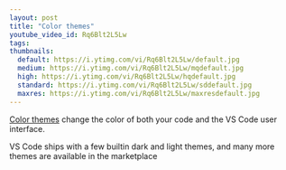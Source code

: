 ```yaml
---
layout: post
title: "Color themes"
youtube_video_id: Rq6Blt2L5Lw
tags:
thumbnails:
  default: https://i.ytimg.com/vi/Rq6Blt2L5Lw/default.jpg
  medium: https://i.ytimg.com/vi/Rq6Blt2L5Lw/mqdefault.jpg
  high: https://i.ytimg.com/vi/Rq6Blt2L5Lw/hqdefault.jpg
  standard: https://i.ytimg.com/vi/Rq6Blt2L5Lw/sddefault.jpg
  maxres: https://i.ytimg.com/vi/Rq6Blt2L5Lw/maxresdefault.jpg
---
```


[Color themes](https://code.visualstudio.com/docs/getstarted/themes) change the color of both your code and the VS Code user interface.

VS Code ships with a few builtin dark and light themes, and many more themes are available in the marketplace
